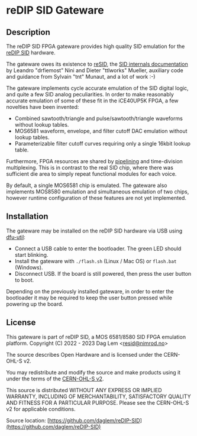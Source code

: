 # reDIP SID Gateware

## Description

The reDIP SID FPGA gateware provides high quality SID emulation for the
[reDIP SID](https://github.com/daglem/reDIP-SID) hardware.

The gateware owes its existence to [reSID](https://github.com/daglem/reSID),
the [SID internals documentation](https://github.com/libsidplayfp/SID_schematics/wiki)
by Leandro "drfiemost" Nini and Dieter "ttlworks" Mueller, auxiliary code and
guidance from Sylvain "tnt" Munaut, and a lot of work :-)

The gateware implements cycle accurate emulation of the SID digital logic, and
quite a few SID analog peculiarities. In order to make reasonably accurate
emulation of some of these fit in the iCE40UP5K FPGA, a few novelties have been
invented:

* Combined sawtooth/triangle and pulse/sawtooth/triangle waveforms without lookup tables.
* MOS6581 waveform, envelope, and filter cutoff DAC emulation without lookup tables.
* Parameterizable filter cutoff curves requiring only a single 16kbit lookup table.

Furthermore, FPGA resources are shared by [pipelining](Pipelining.md) and
time-division multiplexing. This is in contrast to the real SID chip, where
there was sufficient die area to simply repeat functional modules for each
voice.

By default, a single MOS6581 chip is emulated. The gateware also implements
MOS8580 emulation and simultaneous emulation of two chips, however runtime
configuration of these features are not yet implemented.

## Installation

The gateware may be installed on the reDIP SID hardware via USB using
[dfu-util](https://dfu-util.sourceforge.net/):

* Connect a USB cable to enter the bootloader. The green LED should start blinking.
* Install the gateware with `./flash.sh` (Linux / Mac OS) or `flash.bat` (Windows).
* Disconnect USB. If the board is still powered, then press the user button to boot.

Depending on the previously installed gateware, in order to enter the
bootloader it may be required to keep the user button pressed while powering up
the board.

## License

This gateware is part of reDIP SID, a MOS 6581/8580 SID FPGA emulation platform.
Copyright (C) 2022 - 2023  Dag Lem \<resid@nimrod.no\>

The source describes Open Hardware and is licensed under the CERN-OHL-S v2.

You may redistribute and modify the source and make products using it under
the terms of the [CERN-OHL-S v2](https://ohwr.org/cern_ohl_s_v2.txt).

This source is distributed WITHOUT ANY EXPRESS OR IMPLIED WARRANTY,
INCLUDING OF MERCHANTABILITY, SATISFACTORY QUALITY AND FITNESS FOR A
PARTICULAR PURPOSE. Please see the CERN-OHL-S v2 for applicable conditions.

Source location: [https://github.com/daglem/reDIP-SID](https://github.com/daglem/reDIP-SID)
